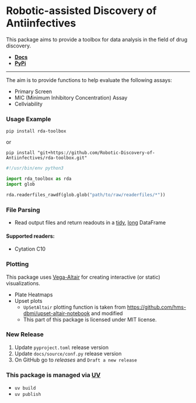 # Robotic-assisted Discovery of Antiinfectives

This package aims to provide a toolbox for data analysis in the field of drug discovery.

- **[Docs](https://robotic-discovery-of-antiinfectives.github.io/rda-toolbox/)**
- **[PyPi](https://pypi.org/project/rda-toolbox/)**


---

The aim is to provide functions to help evaluate the following assays:
- Primary Screen
- MIC (Minimum Inhibitory Concentration) Assay
- Cellviability

### Usage Example
`pip install rda-toolbox`

or

`pip install "git+https://github.com/Robotic-Discovery-of-Antiinfectives/rda-toolbox.git"`


```Python
#!/usr/bin/env python3

import rda_toolbox as rda
import glob

rda.readerfiles_rawdf(glob.glob("path/to/raw/readerfiles/*"))
```


### File Parsing
- Read output files and return readouts in a [tidy](https://r4ds.had.co.nz/tidy-data.html), [long](https://towardsdatascience.com/long-and-wide-formats-in-data-explained-e48d7c9a06cb) DataFrame

#### **Supported readers:**
- Cytation C10

### Plotting
This package uses [Vega-Altair](https://altair-viz.github.io/index.html) for creating interactive (or static) visualizations.

- Plate Heatmaps
- Upset plots
  - `UpSetAltair` plotting function is taken from https://github.com/hms-dbmi/upset-altair-notebook and modified
  - This part of this package is licensed under MIT license.
<!-- https://testdriven.io/blog/python-project-workflow/ -->


### New Release
1) Update `pyproject.toml` release version
2) Update `docs/source/conf.py` release version
3) On GitHub go to *releases* and `Draft a new release`

### This package is managed via [UV](https://docs.astral.sh/uv/guides/package/#preparing-your-project-for-packaging)
- `uv build`
- `uv publish`
